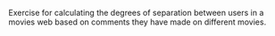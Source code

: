 Exercise for calculating the degrees of separation between users in a movies web based on comments they have made on different movies.
